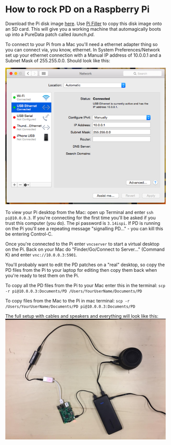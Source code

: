 # How to rock PD on a Raspberry Pi

Download the Pi disk image [here](https://drive.google.com/file/d/0B5KAwRis5WlVSWwzNk1mYVY2UFk/view?usp=sharing).  Use [Pi Filler](http://ivanx.com/raspberrypi/) to copy this disk image onto an SD card.  This will give you a working machine that automagically boots up into a PureData patch called *launch.pd*.

To connect to your Pi from a Mac you'll need a ethernet adapter thing so you can connect via, you know, ethernet.  In System Preferences/Network set up your ethernet connection with a Manual IP address of 10.0.0.1 and a Subnet Mask of 255.255.0.0.  Should look like this:

![network settings](images/network.png)

To view your Pi desktop from the Mac: open up Terminal and enter ```ssh pi@10.0.0.3```.  If you're connecting for the first time you'll be asked if you trust this computer (you do).  The pi password is ```3.14ispi```.  If PD is running on the Pi you'll see a repeating message "signalling PD..." - you can kill this be entering Control-C.

Once you're connected to the Pi enter ```vncserver``` to start a virtual desktop on the Pi.  Back on your Mac do "Finder/Go/Connect to Server..." (Command K) and enter ```vnc://10.0.0.3:5901```.

You'll probably want to edit the PD patches on a "real" desktop, so copy the PD files from the Pi to your laptop for editing then copy them back when you're ready to test them on the Pi.

To copy all the PD files from the Pi to your Mac enter this in the terminal: ```scp -r pi@10.0.0.3:Documents/PD /Users/YourUserName/Documents/PD```

To copy files from the Mac to the Pi in mac terminal: ```scp -r /Users/YourUserName/Documents/PD pi@10.0.0.3:Documents/PD```

The full setup with cables and speakers and everything will look like this: ![pi-setup.jpg](images/pi-setup.jpg)
